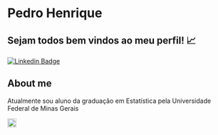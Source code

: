 # Pedro Henrique

## Sejam todos bem vindos ao meu perfil! 📈

[![Linkedin Badge](https://img.shields.io/badge/-LinkedIn-blue?style=flat-square&logo=Linkedin&logoColor=white&link=https://www.linkedin.com/in/pedro-henrique-ribeiro-2076421a4/)](https://www.linkedin.com/in/pedro-henrique-ribeiro-2076421a4/)


## About me
Atualmente sou aluno da graduação em Estatística pela Universidade Federal de Minas Gerais


<code><img height="20" src="https://github.com/Pedro-hn/Pedro-hn/blob/main/download-R.jpg"></code>
